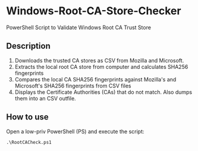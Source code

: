 # Windows-Root-CA-Store-Checker
PowerShell Script to Validate Windows Root CA Trust Store

## Description

1. Downloads the trusted CA stores as CSV from Mozilla and Microsoft.
2. Extracts the local root CA store from computer and calculates SHA256 fingerprints
3. Compares the local CA SHA256 fingerprints against Mozilla's and Microsoft's SHA256 fingerprints from CSV files
4. Displays the Certificate Authorities (CAs) that do not match. Also dumps them into an CSV outfile.

## How to use

Open a low-priv PowerShell (PS) and execute the script:

````
.\RootCACheck.ps1
````
